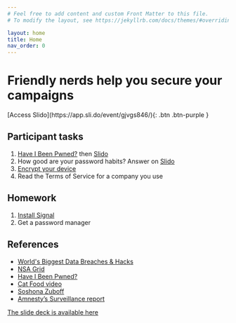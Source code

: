```yaml
---
# Feel free to add content and custom Front Matter to this file.
# To modify the layout, see https://jekyllrb.com/docs/themes/#overriding-theme-defaults

layout: home
title: Home
nav_order: 0
---
```


# Friendly nerds help you secure your campaigns

<span class="fs-6">
[Access Slido](https://app.sli.do/event/gjvgs846/){: .btn .btn-purple }
</span>

## Participant tasks

1. [Have I Been Pwned?](https://haveibeenpwned.com) then [Slido](https://app.sli.do/event/gjvgs846/)
1. How good are your password habits? Answer on [Slido](https://app.sli.do/event/gjvgs846/)
1. [Encrypt your device](/encrypt)
1. Read the Terms of Service for a company you use

## Homework

1. [Install Signal](/signal)
1. Get a password manager

## References

* [World's Biggest Data Breaches & Hacks](https://informationisbeautiful.net/visualizations/worlds-biggest-data-breaches-hacks/)
* [NSA Grid](https://projects.propublica.org/nsa-grid/)
* [Have I Been Pwned?](https://haveibeenpwned.com)
* [Cat Food video](https://youtu.be/U0SOxb_Lfps)
* [Soshona Zuboff](https://www.youtube.com/watch?v=w2lbYIr05-8)
* [Amnesty’s Surveillance report](https://www.amnesty.org/download/Documents/POL3014042019ENGLISH.PDF)

[The slide deck is available here](https://docs.google.com/presentation/d/1DJEXmXU9eMO_fRzu3AsDPocDoT9KqOGsEZUOUBTQ_qM/edit)